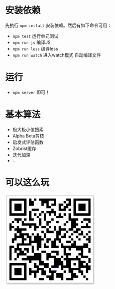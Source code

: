 # 安装依赖

先执行 `npm install` 安装依赖。然后有如下命令可用：

- `npm test`  运行单元测试
- `npm run js` 编译JS
- `npm run less` 编译less
- `npm run watch` 进入watch模式 自动编译文件

# 运行
- `npm server` 即可！

# 基本算法

- 极大极小值搜索
- Alpha Beta剪枝
- 启发式评估函数
- Zobrist缓存
- 迭代加深
- ...

# 可以这么玩
![](https://github.com/CoCoManYY/gobangMan/blob/master/public/img/QRcode.png?raw=true)
